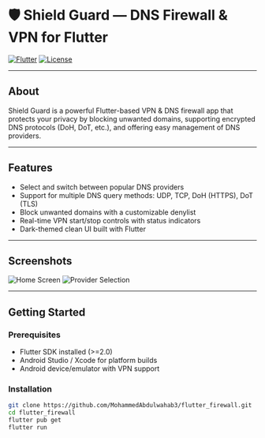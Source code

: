 # 🛡️ Shield Guard — DNS Firewall & VPN for Flutter

[![Flutter](https://img.shields.io/badge/Flutter-2.0-blue)](https://flutter.dev)
[![License](https://img.shields.io/badge/license-MIT-green)](LICENSE)

---

## About

Shield Guard is a powerful Flutter-based VPN & DNS firewall app that protects your privacy by blocking unwanted domains, supporting encrypted DNS protocols (DoH, DoT, etc.), and offering easy management of DNS providers.

---

## Features

- Select and switch between popular DNS providers
- Support for multiple DNS query methods: UDP, TCP, DoH (HTTPS), DoT (TLS)
- Block unwanted domains with a customizable denylist
- Real-time VPN start/stop controls with status indicators
- Dark-themed clean UI built with Flutter

---

## Screenshots

![Home Screen](screenshots/home_screen.png)
![Provider Selection](screenshots/provider_selection.png)

---

## Getting Started

### Prerequisites

- Flutter SDK installed (>=2.0)
- Android Studio / Xcode for platform builds
- Android device/emulator with VPN support

### Installation

```bash
git clone https://github.com/MohammedAbdulwahab3/flutter_firewall.git
cd flutter_firewall
flutter pub get
flutter run
